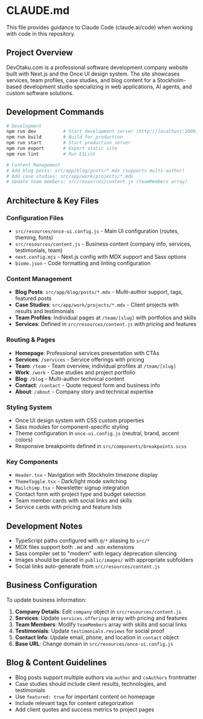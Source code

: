 # CLAUDE.md

This file provides guidance to Claude Code (claude.ai/code) when working with code in this repository.

## Project Overview

DevOtaku.com is a professional software development company website built with Next.js and the Once UI design system. The site showcases services, team profiles, case studies, and blog content for a Stockholm-based development studio specializing in web applications, AI agents, and custom software solutions.

## Development Commands

```bash
# Development
npm run dev          # Start development server (http://localhost:3000)
npm run build        # Build for production
npm run start        # Start production server
npm run export       # Export static site
npm run lint         # Run ESLint

# Content Management
# Add blog posts: src/app/blog/posts/*.mdx (supports multi-author)
# Add case studies: src/app/work/projects/*.mdx
# Update team members: src/resources/content.js (teamMembers array)
```

## Architecture & Key Files

### Configuration Files
- `src/resources/once-ui.config.js` - Main UI configuration (routes, theming, fonts)
- `src/resources/content.js` - Business content (company info, services, testimonials, team)
- `next.config.mjs` - Next.js config with MDX support and Sass options
- `biome.json` - Code formatting and linting configuration

### Content Management
- **Blog Posts**: `src/app/blog/posts/*.mdx` - Multi-author support, tags, featured posts
- **Case Studies**: `src/app/work/projects/*.mdx` - Client projects with results and testimonials
- **Team Profiles**: Individual pages at `/team/[slug]` with portfolios and skills
- **Services**: Defined in `src/resources/content.js` with pricing and features

### Routing & Pages
- **Homepage**: Professional services presentation with CTAs
- **Services**: `/services` - Service offerings with pricing
- **Team**: `/team` - Team overview, individual profiles at `/team/[slug]`
- **Work**: `/work` - Case studies and project portfolio
- **Blog**: `/blog` - Multi-author technical content
- **Contact**: `/contact` - Quote request form and business info
- **About**: `/about` - Company story and technical expertise

### Styling System
- Once UI design system with CSS custom properties
- Sass modules for component-specific styling
- Theme configuration in `once-ui.config.js` (neutral, brand, accent colors)
- Responsive breakpoints defined in `src/components/breakpoints.scss`

### Key Components
- `Header.tsx` - Navigation with Stockholm timezone display
- `ThemeToggle.tsx` - Dark/light mode switching
- `Mailchimp.tsx` - Newsletter signup integration
- Contact form with project type and budget selection
- Team member cards with social links and skills
- Service cards with pricing and feature lists

## Development Notes

- TypeScript paths configured with `@/*` aliasing to `src/*`
- MDX files support both `.md` and `.mdx` extensions
- Sass compiler set to "modern" with legacy deprecation silencing
- Images should be placed in `public/images/` with appropriate subfolders
- Social links auto-generate from `src/resources/content.js`

## Business Configuration

To update business information:
1. **Company Details**: Edit `company` object in `src/resources/content.js`
2. **Services**: Update `services.offerings` array with pricing and features
3. **Team Members**: Modify `teamMembers` array with skills and social links
4. **Testimonials**: Update `testimonials.reviews` for social proof
5. **Contact Info**: Update email, phone, and location in `contact` object
6. **Base URL**: Change domain in `src/resources/once-ui.config.js`

## Blog & Content Guidelines

- Blog posts support multiple authors via `author` and `coAuthors` frontmatter
- Case studies should include client results, technologies, and testimonials
- Use `featured: true` for important content on homepage
- Include relevant tags for content categorization
- Add client quotes and success metrics to project pages
